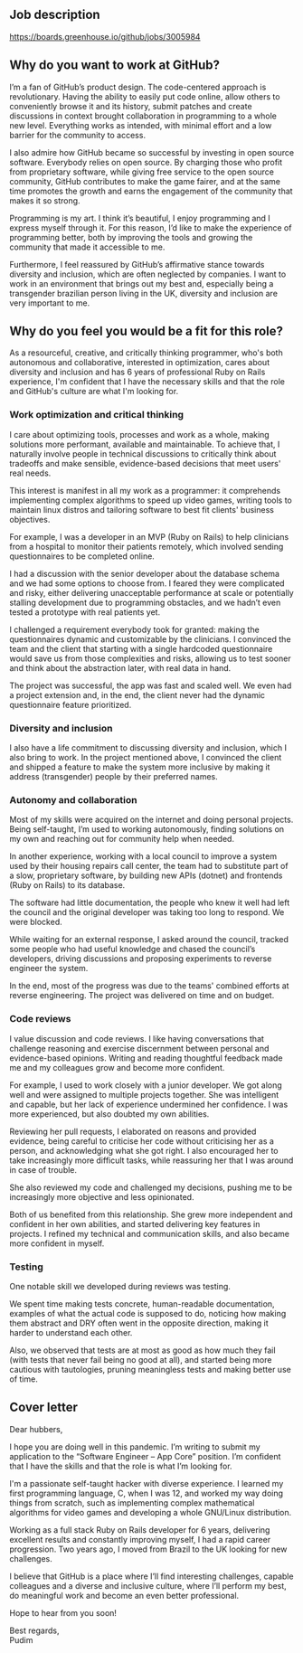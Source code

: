 ## Job description

<https://boards.greenhouse.io/github/jobs/3005984>

## Why do you want to work at GitHub?

I’m a fan of GitHub’s product design. The code-centered approach is revolutionary. Having the ability to easily put code online, allow others to conveniently browse it and its history, submit patches and create discussions in context brought collaboration in programming to a whole new level. Everything works as intended, with minimal effort and a low barrier for the community to access.

I also admire how GitHub became so successful by investing in open source software. Everybody relies on open source. By charging those who profit from proprietary software, while giving free service to the open source community, GitHub contributes to make the game fairer, and at the same time promotes the growth and earns the engagement of the community that makes it so strong.

Programming is my art. I think it’s beautiful, I enjoy programming and I express myself through it. For this reason, I’d like to make the experience of programming better, both by improving the tools and growing the community that made it accessible to me.

Furthermore, I feel reassured by GitHub’s affirmative stance towards diversity and inclusion, which are often neglected by companies. I want to work in an environment that brings out my best and, especially being a transgender brazilian person living in the UK, diversity and inclusion are very important to me.

## Why do you feel you would be a fit for this role?

As a resourceful, creative, and critically thinking programmer, who's both autonomous and collaborative, interested in optimization, cares about diversity and inclusion and has 6 years of professional Ruby on Rails experience, I'm confident that I have the necessary skills and that the role and GitHub's culture are what I'm looking for.

### Work optimization and critical thinking

I care about optimizing tools, processes and work as a whole, making solutions more performant, available and maintainable. To achieve that, I naturally involve people in technical discussions to critically think about tradeoffs and make sensible, evidence-based decisions that meet users' real needs.

This interest is manifest in all my work as a programmer: it comprehends implementing complex algorithms to speed up video games, writing tools to maintain linux distros and tailoring software to best fit clients' business objectives.

For example, I was a developer in an MVP (Ruby on Rails) to help clinicians from a hospital to monitor their patients remotely, which involved sending questionnaires to be completed online.

I had a discussion with the senior developer about the database schema and we had some options to choose from. I feared they were complicated and risky, either delivering unacceptable performance at scale or potentially stalling development due to programming obstacles, and we hadn’t even tested a prototype with real patients yet.

I challenged a requirement everybody took for granted: making the questionnaires dynamic and customizable by the clinicians. I convinced the team and the client that starting with a single hardcoded questionnaire would save us from those complexities and risks, allowing us to test sooner and think about the abstraction later, with real data in hand.

The project was successful, the app was fast and scaled well. We even had a project extension and, in the end, the client never had the dynamic questionnaire feature prioritized.

### Diversity and inclusion

I also have a life commitment to discussing diversity and inclusion, which I also bring to work. In the project mentioned above, I convinced the client and shipped a feature to make the system more inclusive by making it address (transgender) people by their preferred names.

### Autonomy and collaboration

Most of my skills were acquired on the internet and doing personal projects. Being self-taught, I’m used to working autonomously, finding solutions on my own and reaching out for community help when needed.

In another experience, working with a local council to improve a system used by their housing repairs call center, the team had to substitute part of a slow, proprietary software, by building new APIs (dotnet) and frontends (Ruby on Rails) to its database.

The software had little documentation, the people who knew it well had left the council and the original developer was taking too long to respond. We were blocked.

While waiting for an external response, I asked around the council, tracked some people who had useful knowledge and chased the council’s developers, driving discussions and proposing experiments to reverse engineer the system.

In the end, most of the progress was due to the teams' combined efforts at reverse engineering. The project was delivered on time and on budget.

### Code reviews

I value discussion and code reviews. I like having conversations that challenge reasoning and exercise discernment between personal and evidence-based opinions. Writing and reading thoughtful feedback made me and my colleagues grow and become more confident.

For example, I used to work closely with a junior developer. We got along well and were assigned to multiple projects together. She was intelligent and capable, but her lack of experience undermined her confidence. I was more experienced, but also doubted my own abilities.

Reviewing her pull requests, I elaborated on reasons and provided evidence, being careful to criticise her code without criticising her as a person, and acknowledging what she got right. I also encouraged her to take increasingly more difficult tasks, while reassuring her that I was around in case of trouble.

She also reviewed my code and challenged my decisions, pushing me to be increasingly more objective and less opinionated.

Both of us benefited from this relationship. She grew more independent and confident in her own abilities, and started delivering key features in projects. I refined my technical and communication skills, and also became more confident in myself.

### Testing

One notable skill we developed during reviews was testing.

We spent time making tests concrete, human-readable documentation, examples of what the actual code is supposed to do, noticing how making them abstract and DRY often went in the opposite direction, making it harder to understand each other.

Also, we observed that tests are at most as good as how much they fail (with tests that never fail being no good at all), and started being more cautious with tautologies, pruning meaningless tests and making better use of time.

## Cover letter

Dear hubbers,

I hope you are doing well in this pandemic. I’m writing to submit my application to the “Software Engineer – App Core” position. I’m confident that I have the skills and that the role is what I’m looking for.

I'm a passionate self-taught hacker with diverse experience. I learned my first programming language, C, when I was 12, and worked my way doing things from scratch, such as implementing complex mathematical algorithms for video games and developing a whole GNU/Linux distribution.

Working as a full stack Ruby on Rails developer for 6 years, delivering excellent results and constantly improving myself, I had a rapid career progression. Two years ago, I moved from Brazil to the UK looking for new challenges.

I believe that GitHub is a place where I’ll find interesting challenges, capable colleagues and a diverse and inclusive culture, where I’ll perform my best, do meaningful work and become an even better professional.

Hope to hear from you soon!

Best regards,  
Pudim
